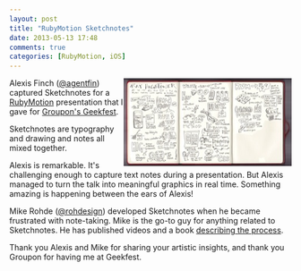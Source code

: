 ```yaml
---
layout: post
title: "RubyMotion Sketchnotes"
date: 2013-05-13 17:48
comments: true
categories: [RubyMotion, iOS]
---
```

<a href="/images/rubymotion-sketchnotes.jpg"><img src="/images/rubymotion-sketchnotes-sm.jpg" width="300" height="157" alt="RubyMotion Sketchnotes" title="RubyMotion Sketchnotes" align="right"></a>
Alexis Finch ([@agentfin](https://twitter.com/agentFin)) captured Sketchnotes for a [RubyMotion](http://rayhightower.com/blog/2012/10/29/building-ios-apps-with-ruby-motion/) presentation that I gave for [Groupon's Geekfest](http://meetup.com/geekfest). 

Sketchnotes are typography and drawing and notes all mixed together.

<!--more-->

Alexis is remarkable. It's challenging enough to capture text notes during a presentation. But Alexis managed to turn the talk into meaningful graphics in real time. Something amazing is happening between the ears of Alexis!

Mike Rohde ([@rohdesign](http://twitter.com/rohdesign)) developed Sketchnotes when he became frustrated with note-taking. Mike is the go-to guy for anything related to Sketchnotes. He has published videos and a book [describing the process](http://rohdesign.com/sketchnotes/).

Thank you Alexis and Mike for sharing your artistic insights, and thank you Groupon for having me at Geekfest.

